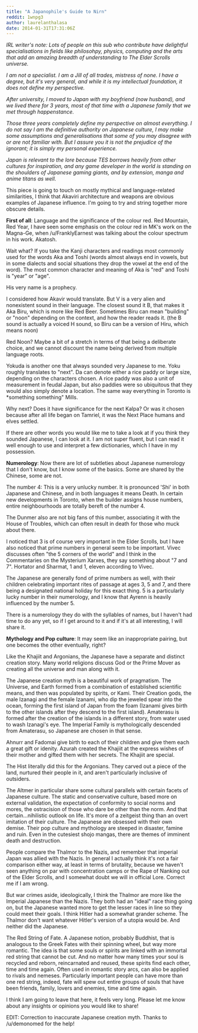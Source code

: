 ```yaml
---
title: "A Japanophile's Guide to Nirn"
reddit: 1wnpg3
author: laurelanthalasa
date: 2014-01-31T17:31:06Z
---
```


*IRL writer's note: Lots of people on this sub who contribute have delightful specialisations in fields like philosohpy, physics, computing and the arts that add an amazing breadth of understanding to The Elder Scrolls universe.*

*I am not a specialist.  I am a Jill of all trades, mistress of none.  I have a degree, but it's very general, and while it is my intellectual foundation, it does not define my perspective.*

*After university, I moved to Japan with my boyfriend (now husband), and we lived there for 3 years, most of that time with a Japanese family that we met through happenstance.*

*Those three years completely define  my perspective on almost everything.  I do not say I am the definitive authority on Japanese culture, I may make some assumptions and generalisations that some of you may disagree with or are not familiar with.  But I assure you it is not the prejudice of the ignorant; it is simply my personal experience.*

*Japan is relevant to the lore because TES borrows heavily from other cultures for inspiration, and any game developer in the world is standing on the shoulders of Japanese gaming giants, and by extension, manga and anime titans as well.*

This piece is going to touch on mostly mythical and language-related similarities, I think that Akaviri architecture and weapons are obvious examples of Japanese influence.  I'm going to try and string together more obscure details.

**First of all**:  Language and the significance of the colour red.  Red Mountain, Red Year, I have seen some emphasis on the colour red in MK's work on the Magna-Ge, when /u/FranklyEarnest was talking about the colour spectrum in his work.  Akatosh.

Wait what?  If you take the Kanji characters and readings most commonly used for the words Aka and Toshi (words almost always end in vowels, but in some dialects and social situations they drop the vowel at the end of the word).  The most common character and meaning of Aka is "red" and Toshi is "year" or "age".

His very name is a prophecy.

I considered how Akavir would translate.  But V is a very alien and nonexistent sound in their language.  The closest sound it B, that makes it Aka Biru, which is more like Red Beer.  Sometimes Biru can mean "building" or "noon" depending on the context, and how the reader reads it.  (the B sound is actually a voiced H sound, so Biru can be a version of Hiru, which means noon)

Red Noon?  Maybe a bit of a stretch in terms of that being a deliberate choice, and we cannot discount the name being derived from multiple language roots.

Yokuda is another one that always sounded very Japanese to me.  Yoku roughly translates to "next".  Da can denote either a rice paddy or large size, depending on the characters chosen.  A rice paddy was also a unit of measurement in feudal Japan, but also paddies were so ubiquitous that they would also simply denote a location.  The same way everything in Toronto is *something something" Mills.

Why next?  Does it have significance for the next Kalpa?  Or was it chosen because after all life began on Tamriel, it was the Next Place humans and elves settled.

If there are other words you would like me to take a look at if you think they sounded Japanese, I can look at it.  I am not super fluent, but I can read it well enough to use and interpret a few dictionaries, which I have in my possession.

**Numerology**:  Now there are lot of subtleties about Japanese numerology that I don't know, but I know some of the basics.  Some are shared by the Chinese, some are not.

The number 4:  This is a very unlucky number.  It is pronounced 'Shi' in both Japanese and Chinese, and in both languages it means Death.  In certain new developments in Toronto, when the builder assigns house numbers, entire neighbourhoods are totally bereft of the number 4.

The Dunmer also are not big fans of this number, associating it with the House of Troubles, which can often result in death for those who muck about there.

I noticed that 3 is of course very important in the Elder Scrolls, but I have also noticed that prime numbers in general seem to be important.  Vivec discusses often "the 5 corners of the world" and I think in the Commentaries on the Mysterium Xarxes, they say something about "7 and 7".  Hortator and Sharmat, 1 and 1, eleven according to Vivec.

The Japanese are generally fond of prime numbers as well, with their children celebrating important rites of passage at ages 3, 5 and 7, and there being a designated national holiday for this exact thing.  5 is a particularly lucky number in their numerology, and I know that Ayrenn is heavily influenced by the number 5.

There is a numerology they do with the syllables of names, but I haven't had time to do any yet, so if I get around to it and if it's at all interesting, I will share it.

**Mythology and Pop culture**:  It may seem like an inappropriate pairing, but one becomes the other eventually, right?

Like the Khajiit and Argonians, the Japanese have a separate and distinct creation story.  Many world religions discuss God or the Prime Mover as creating all the universe and man along with it.

The Japanese creation myth is a beautiful work of pragmatism.  The Universe, and Earth formed from a combination of established scientific means, and then was populated by spirits, or Kami.  Their Creation gods, the male Izanagi and the female Izanami, who dip the jeweled spear into the ocean, forming the first island of Japan from the foam (Izanami gives birth to the other islands after they descend to the first island). Amaterasu is formed after the creation of the islands in a different story, from water used to wash Izanagi's eye. The Imperial Family is mythologically descended from Amaterasu, so Japanese are chosen in that sense.

Ahnurr and Fadomai give birth to each of their children and give them each a great gift or idenity.  Azurah created the Khajiit at the express wishes of their mother and gifted them with her secrets.  The Khajiit are special.

The Hist literally did this for the Argonians.  They carved out a piece of the land, nurtured their people in it, and aren't particularly inclusive of outsiders.

The Altmer in particular share some cultural parallels with certain facets of Japanese culture.  The static and conservative culture, based more on external validation, the expectation of conformity to social norms and mores, the ostracision of those who dare be other than the norm.  And that certain...nihilistic outlook on life.  It's more of a zeitgeist thing than an overt imitation of their culture.  The Japanese are obsessed with their own demise.  Their pop culture and mythology are steeped in disaster, famine and ruin.  Even in the cutesiest shojo mangas, there are themes of imminent death and destruction.

People compare the Thalmor to the Nazis, and remember that imperial Japan was allied with the Nazis.  In general I actually think it's not a fair comparison either way, at least in terms of brutality, because we haven't seen anything on par with concentration camps or the Rape of Nanking out of the Elder Scrolls, and I somewhat doubt we will in official Lore.  Correct me if I am wrong.

But war crimes aside, ideologically, I think the Thalmor are more like the Imperial Japanese than the Nazis.  They both had an "ideal" race thing going on, but the Japanese wanted more to get the lesser races in line so they could meet their goals.  I think Hitler had a somewhat grander scheme. The Thalmor don't want whatever Hitler's version of a utopia would be.  And neither did the Japanese.

The Red String of Fate.  A Japanese notion, probably Buddhist, that is analogous to the Greek Fates with their spinning wheel, but way more romantic.  The idea is that some souls or spirits are linked with an immortal red string that cannot be cut.  And no matter how many times your soul is recycled and reborn, reincarnated and reused, these spirits find each other, time and time again.  Often used in romantic story arcs, can also be applied to rivals and nemeses.  Particularly important people can have more than one red string, indeed, fate will spew out entire groups of souls that have been friends, family, lovers and enemies, time and time again.

I think I am going to leave that here, it feels very long.  Please let me know about any insights or opinions you would like to share!

EDIT: Correction to inaccurate Japanese creation myth.  Thanks to /u/demonomed for the help!
